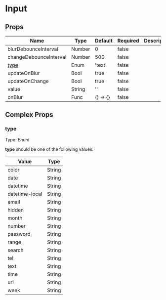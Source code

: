 # Input

## Props
| Name                          | Type   | Default  | Required | Description |
| ----------------------------- | ------ | -------- | -------- | ----------- |
| blurDebounceInterval          | Number | 0        | false    |             |
| changeDebounceInterval        | Number | 500      | false    |             |
| [type](#markdown-header-type) | Enum   | 'text'   | false    |             |
| updateOnBlur                  | Bool   | true     | false    |             |
| updateOnChange                | Bool   | true     | false    |             |
| value                         | String | ''       | false    |             |
| onBlur                        | Func   | () => {} | false    |             |

## Complex Props

### type
Type: _Enum_

**type** should be one of the following values:

| Value          | Type   |
| -------------- | ------ |
| color          | String |
| date           | String |
| datetime       | String |
| datetime-local | String |
| email          | String |
| hidden         | String |
| month          | String |
| number         | String |
| password       | String |
| range          | String |
| search         | String |
| tel            | String |
| text           | String |
| time           | String |
| url            | String |
| week           | String |
